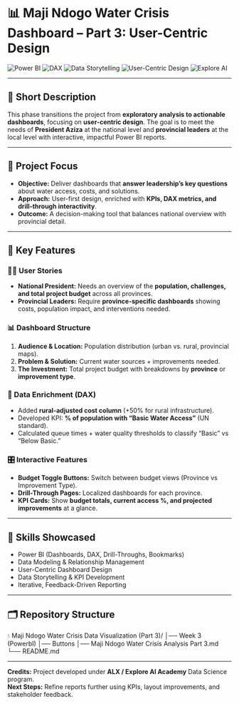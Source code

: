 # 📊 Maji Ndogo Water Crisis Dashboard – Part 3: User-Centric Design

![Power BI](https://img.shields.io/badge/Power%20BI-Interactive-yellow?style=for-the-badge) 
![DAX](https://img.shields.io/badge/DAX-Advanced-blue?style=for-the-badge) 
![Data Storytelling](https://img.shields.io/badge/Data%20Storytelling-Expert-green?style=for-the-badge) 
![User-Centric Design](https://img.shields.io/badge/User--Centric%20Design-Focus-orange?style=for-the-badge) 
![Explore AI](https://img.shields.io/badge/ExploreAI-Academy-purple?style=for-the-badge)

---

## 📝 Short Description
This phase transitions the project from **exploratory analysis to actionable dashboards**, focusing on **user-centric design**. The goal is to meet the needs of **President Aziza** at the national level and **provincial leaders** at the local level with interactive, impactful Power BI reports.

---

## 🎯 Project Focus
- **Objective:** Deliver dashboards that **answer leadership’s key questions** about water access, costs, and solutions.  
- **Approach:** User-first design, enriched with **KPIs, DAX metrics, and drill-through interactivity**.  
- **Outcome:** A decision-making tool that balances national overview with provincial detail.  

---

## 🔑 Key Features

### 👩‍💼 User Stories
- **National President:** Needs an overview of the **population, challenges, and total project budget** across all provinces.  
- **Provincial Leaders:** Require **province-specific dashboards** showing costs, population impact, and interventions needed.  

### 📊 Dashboard Structure
1. **Audience & Location:** Population distribution (urban vs. rural, provincial maps).  
2. **Problem & Solution:** Current water sources + improvements needed.  
3. **The Investment:** Total project budget with breakdowns by **province** or **improvement type**.  

### 🧮 Data Enrichment (DAX)
- Added **rural-adjusted cost column** (+50% for rural infrastructure).  
- Developed KPI: **% of population with “Basic Water Access”** (UN standard).  
- Calculated queue times + water quality thresholds to classify “Basic” vs “Below Basic.”  

### 🎛 Interactive Features
- **Budget Toggle Buttons:** Switch between budget views (Province vs Improvement Type).  
- **Drill-Through Pages:** Localized dashboards for each province.  
- **KPI Cards:** Show **budget totals, current access %, and projected improvements** at a glance.  

---

## 🚀 Skills Showcased
- Power BI (Dashboards, DAX, Drill-Throughs, Bookmarks)  
- Data Modeling & Relationship Management  
- User-Centric Dashboard Design  
- Data Storytelling & KPI Development  
- Iterative, Feedback-Driven Reporting  

---

## 🗂 Repository Structure
💧 Maji Ndogo Water Crisis Data Visualization (Part 3)/
│── Week 3 (PowerbI)
│── Buttons
│── Maji Ndogo Water Crisis Analysis Part 3.md
└── README.md


---

**Credits:** Project developed under **ALX / Explore AI Academy** Data Science program.  
**Next Steps:** Refine reports further using KPIs, layout improvements, and stakeholder feedback.

